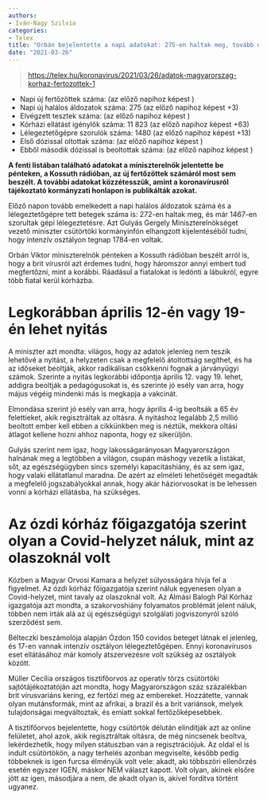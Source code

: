 ```yaml
---
authors:
- Iván-Nagy Szilvia
categories:
- Telex 
title: "Orbán bejelentette a napi adatokat: 275-en haltak meg, tovább nőtt a lélegeztetett betegek száma"
date: "2021-03-26"
---
```


> https://telex.hu/koronavirus/2021/03/26/adatok-magyarorszag-korhaz-fertozottek-1

  * Napi új fertőzöttek száma: (az előző napihoz képest )
  * Napi új halálos áldozatok száma: 275 (az előző napihoz képest +3)
  * Elvégzett tesztek száma: (az előző napihoz képest )
  * Kórházi ellátást igénylők száma: 11 823 (az előző napihoz képest +63)
  * Lélegeztetőgépre szorulók száma: 1480 (az előző napihoz képest +13)
  * Első dózissal oltottak száma: (az előző napihoz képest )
  * Ebből második dózissal is beoltottak száma: (az előző napihoz képest )

**A fenti listában található adatokat a miniszterelnök jelentette be pénteken, a Kossuth rádióban, az új fertőzöttek számáról most sem beszélt. A további adatokat közzétesszük, amint a koronavírusról tájékoztató kormányzati honlapon is publikálták azokat.**

Előző napon tovább emelkedett a napi halálos áldozatok száma és a lélegeztetőgépre tett betegek száma is: 272-en haltak meg, és már 1467-en szorultak gépi lélegeztetésre. Azt Gulyás Gergely Miniszterelnökséget vezető miniszter csütörtöki kormányinfón elhangzott kijelentéséből tudni, hogy intenzív osztályon tegnap 1784-en voltak.

Orbán Viktor miniszterelnök pénteken a Kossuth rádióban beszélt arról is, hogy a brit vírusról azt érdemes tudni, hogy háromszor annyi embert tud megfertőzni, mint a korábbi. Ráadásul a fiatalokat is ledönti a lábukról, egyre több fiatal kerül kórházba.

# Legkorábban április 12-én vagy 19-én lehet nyitás

A miniszter azt mondta: világos, hogy az adatok jelenleg nem teszik lehetővé a nyitást, a helyzeten csak a megfelelő átoltottság segíthet, és ha az időseket beoltják, akkor radikálisan csökkenni fognak a járványügyi számok. Szerinte a nyitás legkorábbi időpontja április 12. vagy 19. lehet, addigra beoltják a pedagógusokat is, és szerinte jó esély van arra, hogy május végéig mindenki más is megkapja a vakcinát.

Elmondása szerint jó esély van arra, hogy április 4-ig beoltsák a 65 év felettieket, akik regisztráltak az oltásra. A nyitáshoz legalább 2,5 millió beoltott ember kell  ebben a cikkünkben meg is néztük, mekkora oltási átlagot kellene hozni ahhoz naponta, hogy ez sikerüljön.

Gulyás szerint nem igaz, hogy lakosságarányosan Magyarországon halnának meg a legtöbben a világon, csupán máshogy vezetik a listákat, sőt, az egészségügyben sincs személyi kapacitáshiány, és az sem igaz, hogy valaki ellátatlanul maradna. De azért az elméleti lehetőségét megadták a megfelelő jogszabályokkal annak, hogy akár háziorvosokat is be lehessen vonni a kórházi ellátásba, ha szükséges.

# Az ózdi kórház főigazgatója szerint olyan a Covid-helyzet náluk, mint az olaszoknál volt

Közben a Magyar Orvosi Kamara a helyzet súlyosságára hívja fel a figyelmet. Az ózdi kórház főigazgatója szerint náluk egyenesen olyan a Covid-helyzet, mint tavaly az olaszoknál volt. Az Almási Balogh Pál Kórház igazgatója azt mondta, a szakorvoshiány folyamatos problémát jelent náluk, többen nem írták alá az új egészségügyi szolgálati jogviszonyról szóló szerződést sem.

Bélteczki beszámolója alapján Ózdon 150 covidos beteget látnak el jelenleg, és 17-en vannak intenzív osztályon lélegeztetőgépen. Ennyi koronavírusos eset ellátásához már komoly átszervezésre volt szükség az osztályok között.

Müller Cecília országos tisztifőorvos az operatív törzs csütörtöki sajtótájékoztatóján azt mondta, hogy Magyarországon száz százalékban brit vírusvariáns kering, ez fertőzi meg az embereket. Hozzátette, vannak olyan mutánsformák, mint az afrikai, a brazil és a brit variánsok, melyek tulajdonságai megváltoztak, és emiatt sokkal fertőzőképesebbek.

A tisztifőorvos bejelentette, hogy csütörtök délután elindítják azt az online felületet, ahol azok, akik regisztráltak oltásra, de még nincsenek beoltva, lekérdezhetik, hogy milyen státuszban van a regisztrációjuk. Az oldal el is indult csütörtökön, a nagy terhelés azonban megviselte, később pedig többeknek is igen furcsa élményük volt vele: akadt, aki többszöri ellenőrzés esetén egyszer IGEN, máskor NEM választ kapott. Volt olyan, akinek elsőre jött az igen, másodjára a nem, de akadt olyan is, akivel fordítva történt ugyanez.
